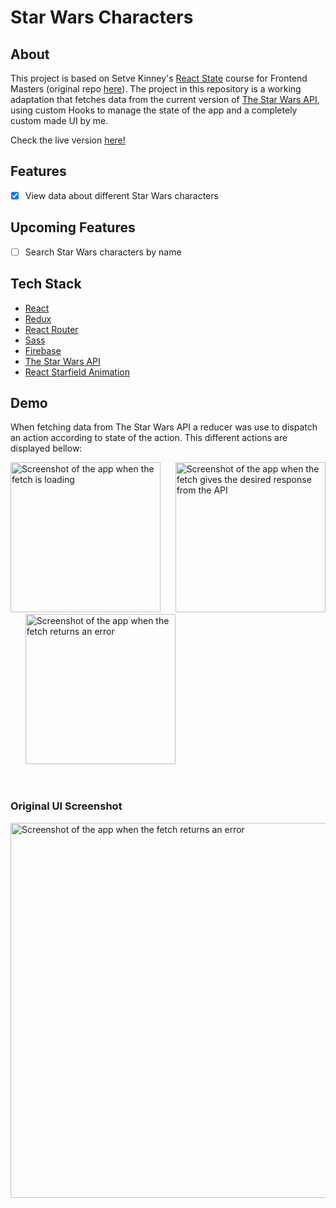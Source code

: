 # Star Wars Characters

## About

This project is based on Setve Kinney's [React State](https://frontendmasters.com/courses/pure-react-state/) course for Frontend Masters (original repo [here](https://github.com/stevekinney/star-wars-characters-react-state)). The project in this repository is a working adaptation that fetches data from the current version of [The Star Wars API](https://swapi.dev/), using custom Hooks to manage the state of the app and a completely custom made UI by me.

Check the live version [here!](https://swchars.web.app/)

## Features
- [X] View data about different Star Wars characters

## Upcoming Features
- [ ] Search Star Wars characters by name

## Tech Stack
- [React](https://reactjs.org/)
- [Redux](https://redux.js.org/)
- [React Router](https://reactrouter.com/)
- [Sass](https://sass-lang.com/)
- [Firebase](https://firebase.google.com/)
- [The Star Wars API](https://swapi.dev/)
- [React Starfield Animation](https://www.npmjs.com/package/react-starfield-animation)


## Demo
When fetching data from The Star Wars API a reducer was use to dispatch an action according to state of the action. This different actions are displayed bellow:

<a href="https://raw.githubusercontent.com/Claudiferock/star-wars-characters-react-state/master/public/screenshots/Loading.jpeg"><img src="https://raw.githubusercontent.com/Claudiferock/star-wars-characters-react-state/master/public/screenshots/Loading.jpeg" alt="Screenshot of the app when the fetch is loading" width="240"/></a>&nbsp; &nbsp; &nbsp;
<a href="https://raw.githubusercontent.com/Claudiferock/star-wars-characters-react-state/master/public/screenshots/Response.jpeg"><img src="https://raw.githubusercontent.com/Claudiferock/star-wars-characters-react-state/master/public/screenshots/Response.jpeg" alt="Screenshot of the app when the fetch gives the desired response from the API" width="240"/></a>&nbsp; &nbsp; &nbsp;
<a href="https://raw.githubusercontent.com/Claudiferock/star-wars-characters-react-state/master/public/screenshots/Error.jpeg"><img src="https://raw.githubusercontent.com/Claudiferock/star-wars-characters-react-state/master/public/screenshots/Error.jpeg" alt="Screenshot of the app when the fetch returns an error" width="240"/></a></pre>
</br>

</br>

### Original UI Screenshot

<a href="https://raw.githubusercontent.com/Claudiferock/star-wars-characters-react-state/master/public/screenshots/OriginalUI.jpeg"><img src="https://raw.githubusercontent.com/Claudiferock/star-wars-characters-react-state/master/public/screenshots/OriginalUI.jpeg" alt="Screenshot of the app when the fetch returns an error" width="600"/></a>

